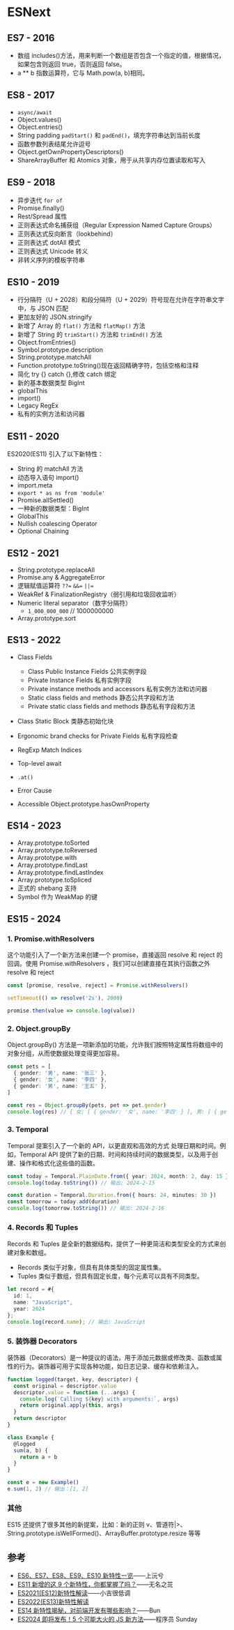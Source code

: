 # ESNext

## ES7 - 2016

- 数组 includes()方法，用来判断一个数组是否包含一个指定的值，根据情况，如果包含则返回 true，否则返回 false。
- a \*\* b 指数运算符，它与 Math.pow(a, b)相同。

## ES8 - 2017

- `async/await`
- Object.values()
- Object.entries()
- String padding `padStart()` 和 `padEnd()`，填充字符串达到当前长度
- 函数参数列表结尾允许逗号
- Object.getOwnPropertyDescriptors()
- ShareArrayBuffer 和 Atomics 对象，用于从共享内存位置读取和写入

## ES9 - 2018

- 异步迭代 `for of`
- Promise.finally()
- Rest/Spread 属性
- 正则表达式命名捕获组（Regular Expression Named Capture Groups）
- 正则表达式反向断言（lookbehind）
- 正则表达式 dotAll 模式
- 正则表达式 Unicode 转义
- 非转义序列的模板字符串

## ES10 - 2019

- 行分隔符（U + 2028）和段分隔符（U + 2029）符号现在允许在字符串文字中，与 JSON 匹配
- 更加友好的 JSON.stringify
- 新增了 Array 的 `flat()` 方法和 `flatMap()` 方法
- 新增了 String 的 `trimStart()` 方法和 `trimEnd()` 方法
- Object.fromEntries()
- Symbol.prototype.description
- String.prototype.matchAll
- Function.prototype.toString()现在返回精确字符，包括空格和注释
- 简化 try {} catch {},修改 catch 绑定
- 新的基本数据类型 BigInt
- globalThis
- import()
- Legacy RegEx
- 私有的实例方法和访问器

## ES11 - 2020

ES2020(ES11) 引入了以下新特性：

- String 的 matchAll 方法
- 动态导入语句 import()
- import.meta
- `export * as ns from 'module'`
- Promise.allSettled()
- 一种新的数据类型：BigInt
- GlobalThis
- Nullish coalescing Operator
- Optional Chaining

## ES12 - 2021

- String.prototype.replaceAll
- Promise.any & AggregateError
- 逻辑赋值运算符 `??=` `&&=` `||=`
- WeakRef & FinalizationRegistry（弱引用和垃圾回收监听）
- Numeric literal separator（数字分隔符）
  - `1_000_000_000` // 1000000000
- Array.prototype.sort

## ES13 - 2022

- Class Fields

  - Class Public Instance Fields 公共实例字段
  - Private Instance Fields 私有实例字段
  - Private instance methods and accessors 私有实例方法和访问器
  - Static class fields and methods 静态公共字段和方法
  - Private static class fields and methods 静态私有字段和方法

- Class Static Block 类静态初始化块
- Ergonomic brand checks for Private Fields 私有字段检查
- RegExp Match Indices
- Top-level await
- `.at()`
- Error Cause
- Accessible Object.prototype.hasOwnProperty

## ES14 - 2023

- Array.prototype.toSorted
- Array.prototype.toReversed
- Array.prototype.with
- Array.prototype.findLast
- Array.prototype.findLastIndex
- Array.prototype.toSpliced
- 正式的 shebang 支持
- Symbol 作为 WeakMap 的键

## ES15 - 2024

### 1. Promise.withResolvers

这个功能引入了一个新方法来创建一个 promise，直接返回 resolve 和 reject 的回调。使用 Promise.withResolvers ，我们可以创建直接在其执行函数之外 resolve 和 reject

```ts
const [promise, resolve, reject] = Promise.withResolvers()

setTimeout(() => resolve('2s'), 2000)

promise.then(value => console.log(value))
```

### 2. Object.groupBy

Object.groupBy() 方法是一项新添加的功能，允许我们按照特定属性将数组中的 对象分组，从而使数据处理变得更加容易。

```ts
const pets = [
  { gender: '男', name: '张三' },
  { gender: '女', name: '李四' },
  { gender: '男', name: '王五' },
]

const res = Object.groupBy(pets, pet => pet.gender)
console.log(res) // { 女: [ { gender: '女', name: '李四' } ], 男: [ { gender: '男', name: '张三' }, { gender: '男', name: '王五' } ] }
```

### 3. Temporal

Temporal 提案引入了一个新的 API，以更直观和高效的方式 处理日期和时间。例如，Temporal API 提供了新的日期、时间和持续时间的数据类型，以及用于创建、操作和格式化这些值的函数。

```ts
const today = Temporal.PlainDate.from({ year: 2024, month: 2, day: 15 })
console.log(today.toString()) // 输出: 2024-2-15

const duration = Temporal.Duration.from({ hours: 24, minutes: 30 })
const tomorrow = today.add(duration)
console.log(tomorrow.toString()) // 输出: 2024-2-16
```

### 4. Records 和 Tuples

Records 和 Tuples 是全新的数据结构，提供了一种更简洁和类型安全的方式来创建对象和数组。

- Records 类似于对象，但具有具体类型的固定属性集。
- Tuples 类似于数组，但具有固定长度，每个元素可以具有不同类型。

```ts
let record = #{
  id: 1,
  name: "JavaScript",
  year: 2024
};
console.log(record.name); // 输出: JavaScript
```

### 5. 装饰器 Decorators

装饰器（Decorators）是一种提议的语法，用于添加元数据或修改类、函数或属性的行为。装饰器可用于实现各种功能，如日志记录、缓存和依赖注入。

```ts
function logged(target, key, descriptor) {
  const original = descriptor.value
  descriptor.value = function (...args) {
    console.log(`Calling ${key} with arguments:`, args)
    return original.apply(this, args)
  }
  return descriptor
}

class Example {
  @logged
  sum(a, b) {
    return a + b
  }
}

const e = new Example()
e.sum(1, 2) // 输出：[1, 2]
```

### 其他

ES15 还提供了很多其他的新提案，比如：新的正则 v、管道符|>、String.prototype.isWellFormed()、ArrayBuffer.prototype.resize 等等

## 参考

- [ES6、ES7、ES8、ES9、ES10 新特性一览](https://juejin.cn/post/6844903811622912014)——上沅兮
- [ES11 新增的这 9 个新特性，你都掌握了吗？](https://juejin.cn/post/6883306672064987149)——无名之苝
- [ES2021(ES12)新特性解读](https://juejin.cn/post/7036574117033672712)——小吉很低调
- [ES2022(ES13)新特性解读](https://juejin.cn/post/7060329023569657892)
- [ES14 新特性揭秘，对前端开发有哪些影响？](https://juejin.cn/post/7279719681444528163)——Bun
- [ES2024 即将发布！5 个可能大火的 JS 新方法](https://juejin.cn/post/7349410765525483555?searchId=202408141131206491A32D71AB9B47C626)——程序员 Sunday

